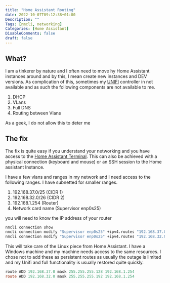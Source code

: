 ```yaml
---
title: "Home Assistant Routing"
date: 2022-10-07T09:12:38+01:00
Description: ""
Tags: [nmcli, networking]
Categories: [Home Assistant]
DisableComments: false
draft: false
---
```


## What?

I am a tinkerer by nature and I often need to move hy Home Assistant instances around and by this, I mean create new instances and DEV versions. As complication of this, sometimes my [UNIFI](https://account.ui.com/login) controller in not available and as such the following components are not available to me.

1. DHCP
2. VLans
3. Full DNS
4. Routing between Vlans

As a geek, I do not allow this to deter me

## The fix

The fix is quite easy if you understand your networking and you have access to the [Home Assistant Terminal](https://github.com/hassio-addons/addon-ssh). This can also be achieved with a physical connection (keyboard and mouse) or an SSH session to the Home assistant Instance.

I have a few vlans and ranges in my network and I need access to the following ranges. I have subnetted for smaller ranges.

1. 192.168.37.0/25 (CIDR 1)
2. 192.168.32.0/26 (CIDR 2)
3. 192.168.1.254 (Router)
4. Network card name (Supervisor enp0s25)

you will need to know the IP address of your router

```bash
nmcli connection show
nmcli connection modify "Supervisor enp0s25" +ipv4.routes "192.168.37.0/25 192.168.1.254"
nmcli connection modify "Supervisor enp0s25" +ipv4.routes "192.168.32.0/26 192.168.1.254"
```

This will take care of the Linux piece from Home Assistant. I have a Windows machine and my machine needs access to the same resources. I chose not to add these as persistent routes as usually the outage is limited and my Unifi and full functionality is usually restored quite quickly.

```powershell
route ADD 192.168.37.0 mask 255.255.255.128 192.168.1.254
route ADD 192.168.32.0 mask 255.255.255.192 192.168.1.254
```
